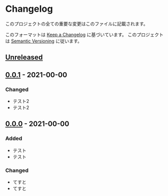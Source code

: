 # Changelog
このプロジェクトの全ての重要な変更はこのファイルに記載されます。

このフォーマットは [Keep a Changelog](https://keepachangelog.com/ja/1.0.0/) に基づいています。
このプロジェクトは [Semantic Versioning](https://semver.org/spec/v2.0.0.html) に従います。

## [Unreleased]

## [0.0.1] - 2021-00-00
### Changed
- テスト2
- テスト2

## [0.0.0] - 2021-00-00
### Added
- テスト
- テスト

### Changed
- てすと
- てすと

[Unreleased]: https://github.com/matunnkazumi/magica_ime_dict/compare/v0.0.1...HEAD
[0.0.1]: https://github.com/matunnkazumi/magica_ime_dict/compare/v0.0.0...v0.0.1
[0.0.0]: https://github.com/matunnkazumi/magica_ime_dict/releases/tag/v0.0.0
